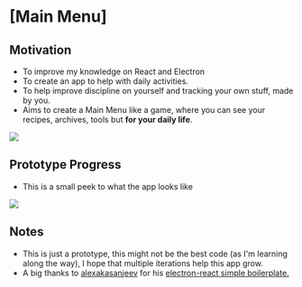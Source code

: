 # [Main Menu]

## Motivation

- To improve my knowledge on React and Electron
- To create an app to help with daily activities.
- To help improve discipline on yourself and tracking your own stuff, made by you.
- Aims to create a Main Menu like a game, where you can see your recipes, archives, tools but **for your daily life**.

![](https://trello-attachments.s3.amazonaws.com/58740fbe320e8f0248075d56/58740fcfeedc9bab47bfc59a/1bf6023bcabf398a8a0b847e84d16449/upload_9_1_2017_at_16_35_06.png)

## Prototype Progress
- This is a small peek to what the app looks like

![](https://trello-attachments.s3.amazonaws.com/58740fbe320e8f0248075d56/58740fcfeedc9bab47bfc59a/e8645bbbef4902811e1440b527e3732f/MenuPrototype01.gif)


## Notes

- This is just a prototype, this might not be the best code (as I'm learning along the way),  I hope that multiple iterations help this app grow.
- A big thanks to [alexakasanjeev](https://github.com/alexakasanjeev) for his [electron-react simple boilerplate.](https://github.com/alexakasanjeev/electron-react-quick-start)
